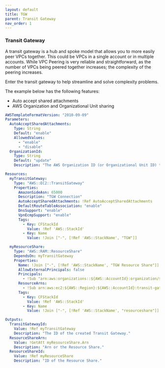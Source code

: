 ```yaml
---
layout: default
title: TGW
parent: Transit Gateway 
nav_order: 1
---
```



### Transit Gateway

A transit gateway is a hub and spoke model that allows you to more easily peer VPCs together. This could be VPCs in a single account or in multiple accounts. While VPC Peering is very reliable and straightforward, as the number of VPCs being peered together increases; the complexity of the peering increases. 

Enter the transit gateway to help streamline and solve complexity problems. 

The example below has the following features:

+ Auto accept shared attachments
+ AWS Organization and Organizational Unit sharing

```yml
AWSTemplateFormatVersion: "2010-09-09"
Parameters:
  AutoAcceptSharedAttachments:
    Type: String
    Default: "enable"
    AllowedValues: 
      - "enable"
      - "disable"
  OrganizationId:
    Type: String
    Default: "update"
    Description: "The AWS Organization ID (or Organizational Unit ID) to share the Transit Gateway with."

Resources:
  myTransitGateway:
    Type: "AWS::EC2::TransitGateway"
    Properties:
      AmazonSideAsn: 65000
      Description: "TGW Connection"
      AutoAcceptSharedAttachments: !Ref AutoAcceptSharedAttachments
      DefaultRouteTableAssociation: "enable"
      DnsSupport: "enable"
      VpnEcmpSupport: "enable"
      Tags:
        - Key: CFStackId
          Value: !Ref 'AWS::StackId'
        - Key: Name
          Value: !Join ["-", [!Ref 'AWS::StackName', "TGW"]]

  myResourceShare:
    Type: "AWS::RAM::ResourceShare"
    DependsOn: myTransitGateway
    Properties:
      Name: !Join ["-", [!Ref 'AWS::StackName', "TGW Resource Share"]]
      AllowExternalPrincipals: false
      Principals:
        - !Sub "arn:aws:organizations::${AWS::AccountId}:organization/${OrganizationId}"
      ResourceArns:
        - !Sub arn:aws:ec2:${AWS::Region}:${AWS::AccountId}:transit-gateway/${myTransitGateway}  # Fixed use of !Ref inside !Sub
      Tags:
        - Key: CFStackId
          Value: !Ref 'AWS::StackId'
        - Key: Name
          Value: !Join ["-", [!Ref 'AWS::StackName', "resourceshare"]]

Outputs:
  TransitGatewayId:
    Value: !Ref myTransitGateway
    Description: "The ID of the created Transit Gateway."
  ResourceShareArn:
    Value: !GetAtt myResourceShare.Arn
    Description: "Arn or the Resource Share."
  ResourceShareId:
    Value: !Ref myResourceShare
    Description: "ID of the Resource Share."     


```